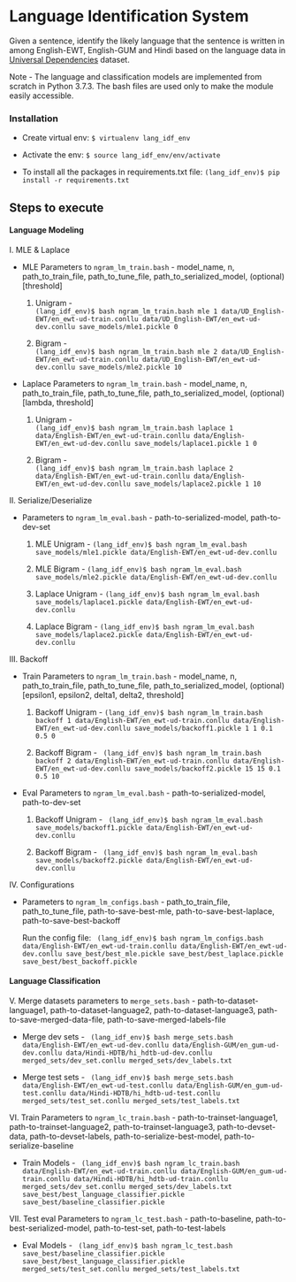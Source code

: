 # Language Identification System

Given a sentence, identify the likely language that the sentence is written in among English-EWT, English-GUM and Hindi based on the language data in [Universal Dependencies](https://universaldependencies.org/) dataset. 

Note - The language and classification models are implemented from scratch in Python 3.7.3. The bash files are used only to make the module easily accessible.


### Installation

- Create virtual env:
``` $ virtualenv lang_idf_env ```

- Activate the env:
``` $ source lang_idf_env/env/activate ```

- To install all the packages in requirements.txt file:
``` (lang_idf_env)$ pip install -r requirements.txt ```


## Steps to execute

#### Language Modeling 

I. MLE & Laplace

- MLE Parameters to `ngram_lm_train.bash` - model_name, n, path_to_train_file, path_to_tune_file, path_to_serialized_model, (optional) [threshold]

    1. Unigram -  
``` (lang_idf_env)$ bash ngram_lm_train.bash mle 1 data/UD_English-EWT/en_ewt-ud-train.conllu data/UD_English-EWT/en_ewt-ud-dev.conllu save_models/mle1.pickle 0 ```

    2. Bigram -   
``` (lang_idf_env)$ bash ngram_lm_train.bash mle 2 data/UD_English-EWT/en_ewt-ud-train.conllu data/UD_English-EWT/en_ewt-ud-dev.conllu save_models/mle2.pickle 10 ```

- Laplace Parameters to `ngram_lm_train.bash` - model_name, n, path_to_train_file, path_to_tune_file, path_to_serialized_model, (optional) [lambda, threshold]
		
    1. Unigram -   
``` (lang_idf_env)$ bash ngram_lm_train.bash laplace 1 data/English-EWT/en_ewt-ud-train.conllu data/English-EWT/en_ewt-ud-dev.conllu save_models/laplace1.pickle 1 0 ``` 

    2. Bigram -   
``` (lang_idf_env)$ bash ngram_lm_train.bash laplace 2 data/English-EWT/en_ewt-ud-train.conllu data/English-EWT/en_ewt-ud-dev.conllu save_models/laplace2.pickle 1 10 ``` 


II. Serialize/Deserialize

- Parameters to `ngram_lm_eval.bash` - path-to-serialized-model, path-to-dev-set

    1. MLE Unigram - 
``` (lang_idf_env)$ bash ngram_lm_eval.bash save_models/mle1.pickle data/English-EWT/en_ewt-ud-dev.conllu ``` 

    2. MLE Bigram - 
``` (lang_idf_env)$ bash ngram_lm_eval.bash save_models/mle2.pickle data/English-EWT/en_ewt-ud-dev.conllu ``` 

    3. Laplace Unigram - 
``` (lang_idf_env)$ bash ngram_lm_eval.bash save_models/laplace1.pickle data/English-EWT/en_ewt-ud-dev.conllu ``` 

    4. Laplace Bigram - 
``` (lang_idf_env)$ bash ngram_lm_eval.bash save_models/laplace2.pickle data/English-EWT/en_ewt-ud-dev.conllu ``` 


III. Backoff 

- Train Parameters to `ngram_lm_train.bash` - model_name, n, path_to_train_file, path_to_tune_file, path_to_serialized_model, (optional) [epsilon1, epsilon2, delta1, delta2, threshold]

    1. Backoff Unigram - 
``` (lang_idf_env)$ bash ngram_lm_train.bash backoff 1 data/English-EWT/en_ewt-ud-train.conllu data/English-EWT/en_ewt-ud-dev.conllu save_models/backoff1.pickle 1 1 0.1 0.5 0 ``` 

    2. Backoff Bigram - 
``` (lang_idf_env)$ bash ngram_lm_train.bash backoff 2 data/English-EWT/en_ewt-ud-train.conllu data/English-EWT/en_ewt-ud-dev.conllu save_models/backoff2.pickle 15 15 0.1 0.5 10``` 

- Eval Parameters to `ngram_lm_eval.bash` - path-to-serialized-model, path-to-dev-set

    1. Backoff Unigram - 
``` (lang_idf_env)$ bash ngram_lm_eval.bash save_models/backoff1.pickle data/English-EWT/en_ewt-ud-dev.conllu``` 

    2. Backoff Bigram - 
``` (lang_idf_env)$ bash ngram_lm_eval.bash save_models/backoff2.pickle data/English-EWT/en_ewt-ud-dev.conllu``` 


IV. Configurations

- Parameters to `ngram_lm_configs.bash` - path_to_train_file, path_to_tune_file, path-to-save-best-mle, path-to-save-best-laplace, path-to-save-best-backoff

    Run the config file:
``` (lang_idf_env)$ bash ngram_lm_configs.bash data/English-EWT/en_ewt-ud-train.conllu data/English-EWT/en_ewt-ud-dev.conllu save_best/best_mle.pickle save_best/best_laplace.pickle save_best/best_backoff.pickle``` 


#### Language Classification

V. Merge datasets parameters to `merge_sets.bash` - path-to-dataset-language1, path-to-dataset-language2, path-to-dataset-language3, path-to-save-merged-data-file, path-to-save-merged-labels-file

- Merge dev sets - 
``` (lang_idf_env)$ bash merge_sets.bash data/English-EWT/en_ewt-ud-dev.conllu data/English-GUM/en_gum-ud-dev.conllu data/Hindi-HDTB/hi_hdtb-ud-dev.conllu merged_sets/dev_set.conllu merged_sets/dev_labels.txt``` 

- Merge test sets - 
``` (lang_idf_env)$ bash merge_sets.bash data/English-EWT/en_ewt-ud-test.conllu data/English-GUM/en_gum-ud-test.conllu data/Hindi-HDTB/hi_hdtb-ud-test.conllu merged_sets/test_set.conllu merged_sets/test_labels.txt``` 

VI. Train Parameters to `ngram_lc_train.bash` - path-to-trainset-language1, path-to-trainset-language2, path-to-trainset-language3, path-to-devset-data, path-to-devset-labels, path-to-serialize-best-model, path-to-serialize-baseline 

- Train Models - 
``` (lang_idf_env)$ bash ngram_lc_train.bash data/English-EWT/en_ewt-ud-train.conllu data/English-GUM/en_gum-ud-train.conllu data/Hindi-HDTB/hi_hdtb-ud-train.conllu merged_sets/dev_set.conllu merged_sets/dev_labels.txt save_best/best_language_classifier.pickle save_best/baseline_classifier.pickle``` 

VII. Test eval Parameters to `ngram_lc_test.bash` - path-to-baseline, path-to-best-serialized-model, path-to-test-set, path-to-test-labels

- Eval Models - 
``` (lang_idf_env)$ bash ngram_lc_test.bash save_best/baseline_classifier.pickle save_best/best_language_classifier.pickle merged_sets/test_set.conllu merged_sets/test_labels.txt``` 

